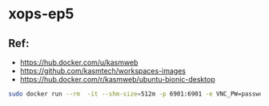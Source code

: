 # xops-ep5
 
## Ref:
- https://hub.docker.com/u/kasmweb
- https://github.com/kasmtech/workspaces-images
- https://hub.docker.com/r/kasmweb/ubuntu-bionic-desktop

```sh
sudo docker run --rm  -it --shm-size=512m -p 6901:6901 -e VNC_PW=password kasmweb/ubuntu-bionic-desktop:1.10.0-rolling
```

